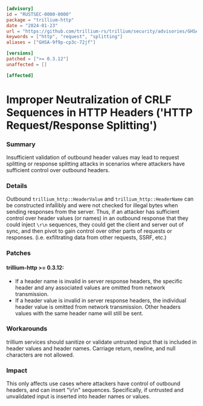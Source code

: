 ```toml
[advisory]
id = "RUSTSEC-0000-0000"
package = "trillium-http"
date = "2024-01-23"
url = "https://github.com/trillium-rs/trillium/security/advisories/GHSA-9f9p-cp3c-72jf"
keywords = ["http", "request", "splitting"]
aliases = ["GHSA-9f9p-cp3c-72jf"]

[versions]
patched = [">= 0.3.12"]
unaffected = []

[affected]
```

# Improper Neutralization of CRLF Sequences in HTTP Headers ('HTTP Request/Response Splitting')

### Summary
Insufficient validation of outbound header values may lead to request splitting or response splitting attacks in scenarios where attackers have sufficient control over outbound headers.

### Details
Outbound `trillium_http::HeaderValue` and `trillium_http::HeaderName` can be constructed infallibly and were not checked for illegal bytes when sending responses from the server. Thus, if an attacker has sufficient control over header values (or names) in an outbound response that they could inject `\r\n` sequences, they could get the client and server out of sync, and then pivot to gain control over other parts of requests or responses. (i.e. exfiltrating data from other requests, SSRF, etc.)

### Patches

#### trillium-http >= 0.3.12:
* If a header name is invalid in server response headers, the specific header and any associated values are omitted from network transmission.
* If a header value is invalid in server response headers, the individual header value is omitted from network transmission. Other headers values with the same header name will still be sent.

### Workarounds

trillium services should sanitize or validate untrusted input that is included in header values and header names. Carriage return, newline, and null characters are not allowed.

### Impact

This only affects use cases where attackers have control of outbound headers, and can insert "\r\n" sequences. Specifically, if untrusted and unvalidated input is inserted into header names or values.
